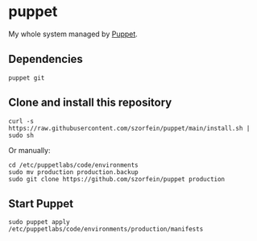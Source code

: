 # puppet
My whole system managed by [Puppet](https://puppet.com/).

## Dependencies

    puppet git

## Clone and install this repository

    curl -s https://raw.githubusercontent.com/szorfein/puppet/main/install.sh | sudo sh

Or manually:

    cd /etc/puppetlabs/code/environments
    sudo mv production production.backup
    sudo git clone https://github.com/szorfein/puppet production

## Start Puppet

    sudo puppet apply /etc/puppetlabs/code/environments/production/manifests

